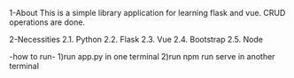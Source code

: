 
1-About
	This is a simple library application for learning flask and vue. CRUD operations are done.

2-Necessities
	2.1. Python
	2.2. Flask
	2.3. Vue
	2.4. Bootstrap
	2.5. Node

-how to run-
	1)run app.py in one terminal
	2)run npm run serve in another terminal